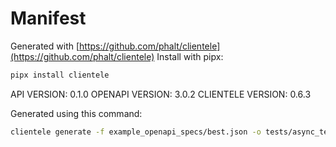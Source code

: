 # Manifest

Generated with [https://github.com/phalt/clientele](https://github.com/phalt/clientele)
Install with pipx:

```sh
pipx install clientele
```

API VERSION: 0.1.0
OPENAPI VERSION: 3.0.2
CLIENTELE VERSION: 0.6.3

Generated using this command:

```sh
clientele generate -f example_openapi_specs/best.json -o tests/async_test_client/ --asyncio t
```
